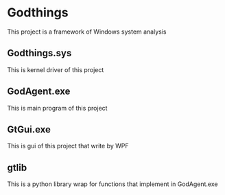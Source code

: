 # Godthings
This project is a framework of Windows system analysis
## Godthings.sys
  This is kernel driver of this project
  
## GodAgent.exe
  This is main program of this project
  
## GtGui.exe
  This is gui of this project that write by WPF
  
## gtlib
  This is a python library wrap for functions that implement in GodAgent.exe

